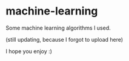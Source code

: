 # machine-learning
Some machine learning algorithms I used.

(still updating, because I forgot to upload here)

I hope you enjoy :)
